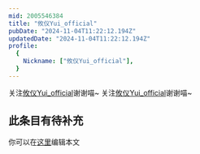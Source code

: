 ```yaml
---
mid: 2005546384
title: "攸仪Yui_official"
pubDate: "2024-11-04T11:22:12.194Z"
updatedDate: "2024-11-04T11:22:12.194Z"
profile:
  {
    Nickname: ["攸仪Yui_official"],
  }
---
```


关注[攸仪Yui_official](https://space.bilibili.com/2005546384)谢谢喵~ 关注[攸仪Yui_official](https://space.bilibili.com/2005546384)谢谢喵~

## 此条目有待补充
你可以在[这里](https://github.com/Yuhanawa/VTuber.ICU-Content/edit/master/v/攸仪Yui_official/index.md)编辑本文
